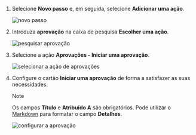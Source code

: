 1. Selecione **Novo passo** e, em seguida, selecione **Adicionar uma ação**.

    ![novo passo](media/modern-approvals/select-sharepoint-add-action.png)
1. Introduza **aprovação** na caixa de pesquisa **Escolher uma ação**.

    ![pesquisar aprovação](media/modern-approvals/search-approvals.png)
1. Selecione a ação **Aprovações - Iniciar uma aprovação**.

    ![selecionar a ação de aprovações](media/modern-approvals/select-approvals.png)
1. Configure o cartão **Iniciar uma aprovação** de forma a satisfazer as suas necessidades.

     >[!NOTE] 
     > Os campos **Título** e **Atribuído A** são obrigatórios.
     > Pode utilizar o [Markdown](https://aka.ms/approvaldetails) para formatar o campo **Detalhes**.
     > 
     > 

    ![configurar a aprovação](media/modern-approvals/provide-approval-config-info.png)

